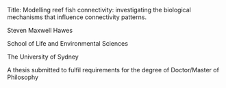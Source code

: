Title: Modelling reef fish connectivity: investigating the biological mechanisms that influence connectivity patterns.

Steven Maxwell Hawes

School of Life and Environmental Sciences

The University of Sydney

A thesis submitted to fulfil requirements for the degree of Doctor/Master of Philosophy
